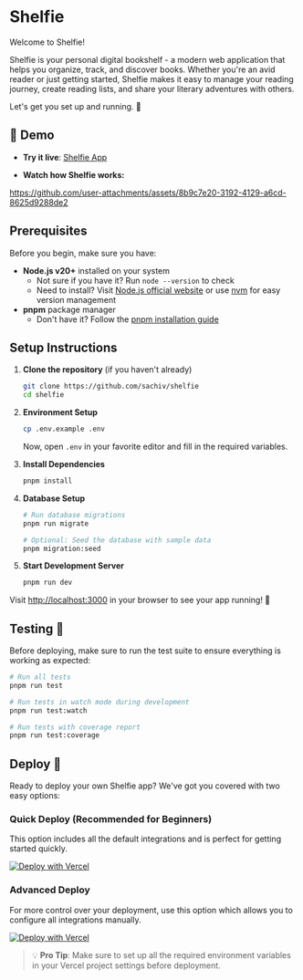 # Shelfie

Welcome to Shelfie!

Shelfie is your personal digital bookshelf - a modern web application that helps you organize, track, and discover books. Whether you're an avid reader or just getting started, Shelfie makes it easy to manage your reading journey, create reading lists, and share your literary adventures with others.

Let's get you set up and running. 🚀

## 🎥 Demo

- **Try it live**: [Shelfie App](https://shelfie-six.vercel.app/)

- **Watch how Shelfie works:**

https://github.com/user-attachments/assets/8b9c7e20-3192-4129-a6cd-8625d9288de2

## Prerequisites

Before you begin, make sure you have:

- **Node.js v20+** installed on your system
  - Not sure if you have it? Run `node --version` to check
  - Need to install? Visit [Node.js official website](https://nodejs.org/) or use [nvm](https://github.com/nvm-sh/nvm) for easy version management
- **pnpm** package manager
  - Don't have it? Follow the [pnpm installation guide](https://pnpm.io/installation)

## Setup Instructions

1. **Clone the repository** (if you haven't already)

   ```bash
   git clone https://github.com/sachiv/shelfie
   cd shelfie
   ```

2. **Environment Setup**

   ```bash
   cp .env.example .env
   ```

   Now, open `.env` in your favorite editor and fill in the required variables.

3. **Install Dependencies**

   ```bash
   pnpm install
   ```

4. **Database Setup**

   ```bash
   # Run database migrations
   pnpm run migrate

   # Optional: Seed the database with sample data
   pnpm migration:seed
   ```

5. **Start Development Server**
   ```bash
   pnpm run dev
   ```

Visit [http://localhost:3000](http://localhost:3000) in your browser to see your app running! 🎉

## Testing 🧪

Before deploying, make sure to run the test suite to ensure everything is working as expected:

```bash
# Run all tests
pnpm run test

# Run tests in watch mode during development
pnpm run test:watch

# Run tests with coverage report
pnpm run test:coverage
```

## Deploy 🚀

Ready to deploy your own Shelfie app? We've got you covered with two easy options:

### Quick Deploy (Recommended for Beginners)

This option includes all the default integrations and is perfect for getting started quickly.

[![Deploy with Vercel](https://vercel.com/button)](https://vercel.com/new/clone?repository-url=https%3A%2F%2Fgithub.com%2Fsachiv%2Fshelfie&env=NEXT_PUBLIC_STACK_PROJECT_ID,NEXT_PUBLIC_STACK_PUBLISHABLE_CLIENT_KEY,STACK_SECRET_SERVER_KEY,MONGO_URL&integration-ids=oac_VqOgBHqhEoFTPzGkPd7L0iH6&skippable-integrations=1)

### Advanced Deploy

For more control over your deployment, use this option which allows you to configure all integrations manually.

[![Deploy with Vercel](https://vercel.com/button)](https://vercel.com/new/clone?repository-url=https%3A%2F%2Fgithub.com%2Fsachiv%2Fshelfie&env=NEXT_PUBLIC_STACK_PROJECT_ID,NEXT_PUBLIC_STACK_PUBLISHABLE_CLIENT_KEY,STACK_SECRET_SERVER_KEY,MONGO_URL,POSTGRES_URL,NEXT_PUBLIC_SUPABASE_URL,NEXT_PUBLIC_SUPABASE_ANON_KEY)

> 💡 **Pro Tip**: Make sure to set up all the required environment variables in your Vercel project settings before deployment.
